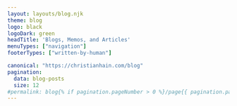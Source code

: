 ```yaml
---
layout: layouts/blog.njk
theme: blog
logo: black
logoDark: green
headTitle: 'Blogs, Memos, and Articles'
menuTypes: ["navigation"]
footerTypes: ["written-by-human"]

canonical: "https://christianhain.com/blog"
pagination:
  data: blog-posts
  size: 12
#permalink: blog{% if pagination.pageNumber > 0 %}/page{{ pagination.pageNumber + 1}}{% endif %}/index.html
---
```

